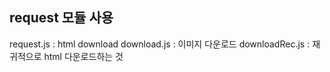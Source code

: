 ## request 모듈 사용

request.js : html download
download.js : 이미지 다운로드
downloadRec.js : 재귀적으로 html 다운로드하는 것